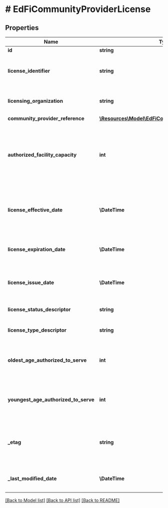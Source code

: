 # # EdFiCommunityProviderLicense

## Properties

Name | Type | Description | Notes
------------ | ------------- | ------------- | -------------
**id** | **string** |  | [optional]
**license_identifier** | **string** | The unique identifier issued by the licensing organization. |
**licensing_organization** | **string** | The organization issuing the license. |
**community_provider_reference** | [**\Resources\Model\EdFiCommunityProviderReference**](EdFiCommunityProviderReference.md) |  |
**authorized_facility_capacity** | **int** | The maximum number that can be contained or accommodated which a provider is authorized or licensed to serve. | [optional]
**license_effective_date** | **\DateTime** | The month, day, and year on which a license is active or becomes effective. |
**license_expiration_date** | **\DateTime** | The month, day, and year on which a license will expire. | [optional]
**license_issue_date** | **\DateTime** | The month, day, and year on which an active license was issued. | [optional]
**license_status_descriptor** | **string** | An indication of the status of the license. | [optional]
**license_type_descriptor** | **string** | An indication of the category of the license. |
**oldest_age_authorized_to_serve** | **int** | The oldest age of children a provider is authorized or licensed to serve. | [optional]
**youngest_age_authorized_to_serve** | **int** | The youngest age of children a provider is authorized or licensed to serve. | [optional]
**_etag** | **string** | A unique system-generated value that identifies the version of the resource. | [optional]
**_last_modified_date** | **\DateTime** | The date and time the resource was last modified. | [optional]

[[Back to Model list]](../../README.md#models) [[Back to API list]](../../README.md#endpoints) [[Back to README]](../../README.md)
